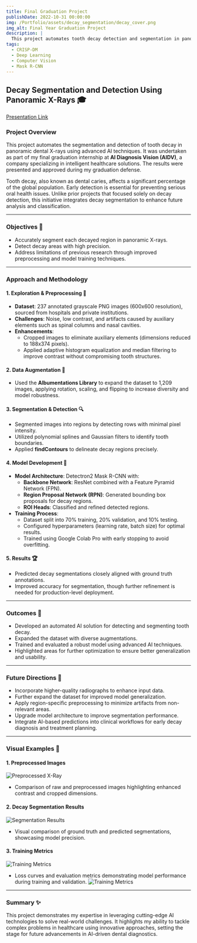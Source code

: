 ```yaml
---
title: Final Graduation Project
publishDate: 2022-10-31 00:00:00
img: /Portfolio/assets/decay_segmentation/decay_cover.png
img_alt: Final Year Graduation Project
description: |
  This project automates tooth decay detection and segmentation in panoramic X-rays using AI techniques. By employing preprocessing, data augmentation, and a Mask R-CNN model, it enhances diagnostic accuracy and promotes AI integration in dental care.
tags:
  - CRISP-DM
  - Deep Learning
  - Computer Vision
  - Mask R-CNN
---
```


## Decay Segmentation and Detection Using Panoramic X-Rays 🎓
[Presentation Link](https://docs.google.com/presentation/d/e/2PACX-1vR-tgk9MZQ1UwSPiyQJO9mp2HmT77qdUiAVKzI0k_ClIx6znv-Hr08B1fXRYv9sW1T5mWLexdpxE6HR/pub?start=true&loop=true&delayms=3000)
### Project Overview
This project automates the segmentation and detection of tooth decay in panoramic dental X-rays using advanced AI techniques. It was undertaken as part of my final graduation internship at **AI Diagnosis Vision (AIDV)**, a company specializing in intelligent healthcare solutions. The results were presented and approved during my graduation defense.

Tooth decay, also known as dental caries, affects a significant percentage of the global population. Early detection is essential for preventing serious oral health issues. Unlike prior projects that focused solely on decay detection, this initiative integrates decay segmentation to enhance future analysis and classification.

---

### Objectives 🎯
- Accurately segment each decayed region in panoramic X-rays.
- Detect decay areas with high precision.
- Address limitations of previous research through improved preprocessing and model training techniques.

---

### Approach and Methodology

#### 1. Exploration & Preprocessing 🧪
- **Dataset**: 237 annotated grayscale PNG images (600x600 resolution), sourced from hospitals and private institutions.
- **Challenges**: Noise, low contrast, and artifacts caused by auxiliary elements such as spinal columns and nasal cavities.
- **Enhancements**:
  - Cropped images to eliminate auxiliary elements (dimensions reduced to 188x374 pixels).
  - Applied adaptive histogram equalization and median filtering to improve contrast without compromising tooth structures.

#### 2. Data Augmentation 🔄
- Used the **Albumentations Library** to expand the dataset to 1,209 images, applying rotation, scaling, and flipping to increase diversity and model robustness.

#### 3. Segmentation & Detection 🔍
- Segmented images into regions by detecting rows with minimal pixel intensity.
- Utilized polynomial splines and Gaussian filters to identify tooth boundaries.
- Applied **findContours** to delineate decay regions precisely.

#### 4. Model Development 🤖
- **Model Architecture**: Detectron2 Mask R-CNN with:
  - **Backbone Network**: ResNet combined with a Feature Pyramid Network (FPN).
  - **Region Proposal Network (RPN)**: Generated bounding box proposals for decay regions.
  - **ROI Heads**: Classified and refined detected regions.
- **Training Process**:
  - Dataset split into 70% training, 20% validation, and 10% testing.
  - Configured hyperparameters (learning rate, batch size) for optimal results.
  - Trained using Google Colab Pro with early stopping to avoid overfitting.

#### 5. Results 🏆
- Predicted decay segmentations closely aligned with ground truth annotations.
- Improved accuracy for segmentation, though further refinement is needed for production-level deployment.

---

### Outcomes 🚀
- Developed an automated AI solution for detecting and segmenting tooth decay.
- Expanded the dataset with diverse augmentations.
- Trained and evaluated a robust model using advanced AI techniques.
- Highlighted areas for further optimization to ensure better generalization and usability.

---

### Future Directions 🔮
- Incorporate higher-quality radiographs to enhance input data.
- Further expand the dataset for improved model generalization.
- Apply region-specific preprocessing to minimize artifacts from non-relevant areas.
- Upgrade model architecture to improve segmentation performance.
- Integrate AI-based predictions into clinical workflows for early decay diagnosis and treatment planning.

---

### Visual Examples 📸
#### **1. Preprocessed Images**
![Preprocessed X-Ray](/Portfolio/assets/decay_segmentation/Processing_results.png)
- Comparison of raw and preprocessed images highlighting enhanced contrast and cropped dimensions.

#### **2. Decay Segmentation Results**
![Segmentation Results](/Portfolio/assets/decay_segmentation/Segmentation_results.png)
- Visual comparison of ground truth and predicted segmentations, showcasing model precision.

#### **3. Training Metrics**
![Training Metrics](/Portfolio/assets/decay_segmentation/Training.png)
- Loss curves and evaluation metrics demonstrating model performance during training and validation.
![Training Metrics](/Portfolio/assets/decay_segmentation/Training_results.png)

---

### Summary ✨
This project demonstrates my expertise in leveraging cutting-edge AI technologies to solve real-world challenges. It highlights my ability to tackle complex problems in healthcare using innovative approaches, setting the stage for future advancements in AI-driven dental diagnostics.
